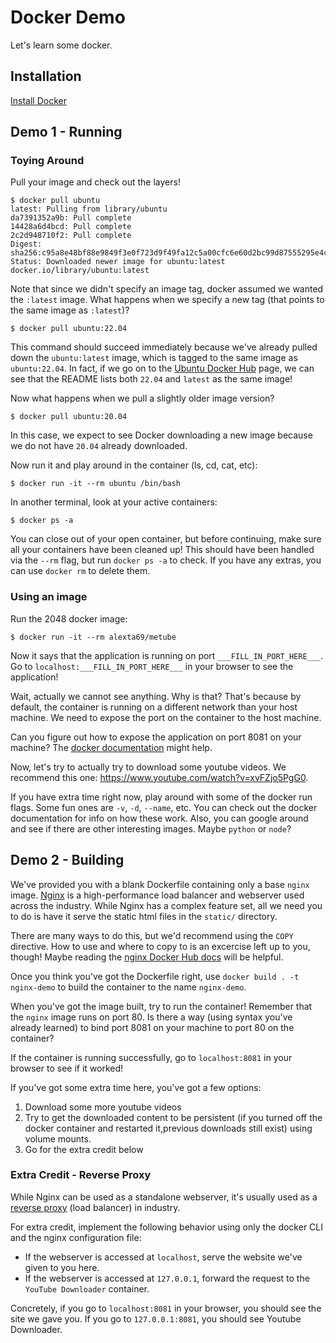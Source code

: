 # Docker Demo

Let's learn some docker.

## Installation

[Install Docker](https://docs.docker.com/get-docker/)

## Demo 1 - Running

### Toying Around

Pull your image and check out the layers!

```
$ docker pull ubuntu
latest: Pulling from library/ubuntu
da7391352a9b: Pull complete 
14428a6d4bcd: Pull complete 
2c2d948710f2: Pull complete 
Digest: sha256:c95a8e48bf88e9849f3e0f723d9f49fa12c5a00cfc6e60d2bc99d87555295e4c
Status: Downloaded newer image for ubuntu:latest
docker.io/library/ubuntu:latest
```

Note that since we didn't specify an image tag, docker assumed we wanted the `:latest` image. What happens when we specify a new tag (that points to the same image as `:latest`)?

```
$ docker pull ubuntu:22.04
```

This command should succeed immediately because we've already pulled down the `ubuntu:latest` image, which is tagged to the same image as `ubuntu:22.04`. In fact, if we go on to the [Ubuntu Docker Hub](https://hub.docker.com/_/ubuntu) page, we can see that the README lists both `22.04` and `latest` as the same image!

Now what happens when we pull a slightly older image version?

```
$ docker pull ubuntu:20.04
```

In this case, we expect to see Docker downloading a new image because we do not have `20.04` already downloaded.

Now run it and play around in the container (ls, cd, cat, etc):

```
$ docker run -it --rm ubuntu /bin/bash
```

In another terminal, look at your active containers:


```
$ docker ps -a
```

You can close out of your open container, but before continuing, make sure all your containers have been cleaned up! This should have been handled via the `--rm` flag, but run `docker ps -a` to check. If you have any extras, you can use `docker rm` to delete them.

### Using an image

Run the 2048 docker image:

```
$ docker run -it --rm alexta69/metube
```

Now it says that the application is running on port `___FILL_IN_PORT_HERE___`. Go to `localhost:___FILL_IN_PORT_HERE___` in your browser to see the application!

Wait, actually we cannot see anything. Why is that? That's because by default, the container is running on a different network than your host machine. We need to expose the port on the container to the host machine.

Can you figure out how to expose the application on port 8081 on your machine? The [docker documentation](https://docs.docker.com/engine/reference/commandline/cli/) might help.

Now, let's try to actually try to download some youtube videos. We recommend this one: https://www.youtube.com/watch?v=xvFZjo5PgG0.

If you have extra time right now, play around with some of the docker run flags. Some fun ones are `-v`, `-d`, `--name`, etc. You can check out the docker documentation for info on how these work. Also, you can google around and see if there are other interesting images. Maybe `python` or `node`?

## Demo 2 - Building

We've provided you with a blank Dockerfile containing only a base `nginx` image. [Nginx](https://www.nginx.com/) is a high-performance load balancer and webserver used across the industry. While Nginx has a complex feature set, all we need you to do is have it serve the static html files in the `static/` directory.

There are many ways to do this, but we'd recommend using the `COPY` directive. How to use and where to copy to is an excercise left up to you, though! Maybe reading the [nginx Docker Hub docs](https://hub.docker.com/_/nginx) will be helpful.

Once you think you've got the Dockerfile right, use `docker build . -t nginx-demo` to build the container to the name `nginx-demo`.

When you've got the image built, try to run the container! Remember that the `nginx` image runs on port 80. Is there a way (using syntax you've already learned) to bind port 8081 on your machine to port 80 on the container?

If the container is running successfully, go to `localhost:8081` in your browser to see if it worked!

If you've got some extra time here, you've got a few options:

1. Download some more youtube videos
2. Try to get the downloaded content to be persistent (if you turned off the docker container and restarted it,previous downloads still exist) using volume mounts.
3. Go for the extra credit below

### Extra Credit - Reverse Proxy

While Nginx can be used as a standalone webserver, it's usually used as a [reverse proxy](https://www.cloudflare.com/learning/cdn/glossary/reverse-proxy/) (load balancer) in industry.

For extra credit, implement the following behavior using only the docker CLI and the nginx configuration file:

- If the webserver is accessed at `localhost`, serve the website we've given to you here.
- If the webserver is accessed at `127.0.0.1`, forward the request to the `YouTube Downloader` container.

Concretely, if you go to `localhost:8081` in your browser, you should see the site we gave you. If you go to `127.0.0.1:8081`, you should see Youtube Downloader.
